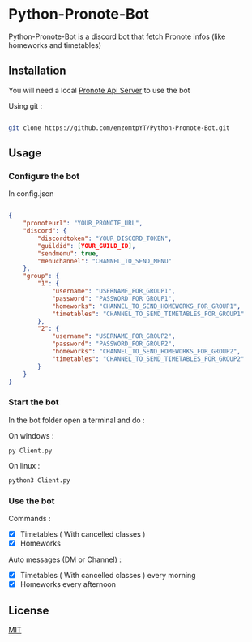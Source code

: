 
# Python-Pronote-Bot

  

Python-Pronote-Bot is a discord bot that fetch Pronote infos (like homeworks and timetables)

  

## Installation

You will need a local [Pronote Api Server](https://github.com/enzomtpYT/pronote-api) to use the bot

Using git :

  

```bash

git clone https://github.com/enzomtpYT/Python-Pronote-Bot.git

```

  

## Usage



### Configure the bot


  In config.json

```json

{
    "pronoteurl": "YOUR_PRONOTE_URL",
    "discord": {
        "discordtoken": "YOUR_DISCORD_TOKEN",
        "guildid": [YOUR_GUILD_ID],
        "sendmenu": true,
        "menuchannel": "CHANNEL_TO_SEND_MENU"
    },
    "group": {
        "1": {
            "username": "USERNAME_FOR_GROUP1",
            "password": "PASSWORD_FOR_GROUP1",
            "homeworks": "CHANNEL_TO_SEND_HOMEWORKS_FOR_GROUP1",
            "timetables": "CHANNEL_TO_SEND_TIMETABLES_FOR_GROUP1"
        },
        "2": {
            "username": "USERNAME_FOR_GROUP2",
            "password": "PASSWORD_FOR_GROUP2",
            "homeworks": "CHANNEL_TO_SEND_HOMEWORKS_FOR_GROUP2",
            "timetables": "CHANNEL_TO_SEND_TIMETABLES_FOR_GROUP2"
        }
    }
}

```

### Start the bot

  In the bot folder open a terminal and do :
  
  On windows :
```batch
py Client.py
```

On linux :
```batch
python3 Client.py
```

### Use the bot
Commands :

 - [x] Timetables ( With cancelled classes )
 - [x] Homeworks
 
 Auto messages (DM or Channel) :
 
 - [x] Timetables ( With cancelled classes ) every morning
 - [x] Homeworks every afternoon

## License

[MIT](https://pastebin.com/raw/21JuM9kU)
